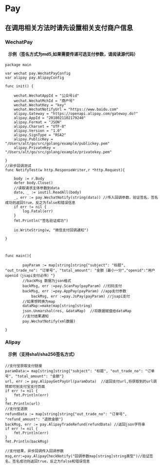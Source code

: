 # Pay
## 在调用相关方法时请先设置相关支付商户信息
### WechatPay


#### &nbsp; &nbsp;示例（签名方式为md5,如果需要传递可选支付参数，请阅读源代码）
    package main
    
	var wechat pay.WechatPayConfig
	var alipay pay.AlipayConfig

	func init() {

		wechat.WechatAppId = "公众号id"
		wechat.WechatMchId = "商户号"
		wechat.WechatKey = "key"
		wechat.WechatNotifyUrl = "https://www.baidu.com"
		alipay.Gateway = "https://openapi.alipay.com/gateway.do?"
		alipay.AppId = "2018021102179240"
		alipay.Format = "JSON"
		alipay.Charset = "UTF-8"
		alipay.Version = "1.0"
		alipay.SignType = "RSA2"
		alipay.PublicKey = "/Users/alt/go/src/golang/example/publickey.pem"
		alipay.PrivateKey = "/Users/alt/go/src/golang/example/privatekey.pem"

	}
    //异步回调测试
    func NotifyTest(w http.ResponseWriter,r *http.Request){
        
        body := r.Body
	    defer body.Close()
	    //读取请求主体参数到data
	    data, _ := ioutil.ReadAll(body)
	    _, err := pay.WechatNotify(string(data)) //传入回调参数，验证签名，签名成功则返回true，反之为false和错误信息
	    if err != nil {
	    	log.Fatal(err)
	    }
    	fmt.Println("签名验证成功")
    
    	io.WriteString(w, "微信支付回调通知")
        
    }
    	
    	
    	
    func main(){
    
        	payParam := map[string]string{"subject": "标题", "out_trade_no": "订单号", "total_amount": "金额（最小一分","openid":"用户openid（jsapi支付必传）"}
        	//backMsg 数据为json格式 
        	backMsg, err :=pay.ScanPay(payParam) //扫码支付
        	backMsg, err :=pay.AppPay(payParam) //app支付参数
            	backMsg, err :=pay.JsPay(payParam) //jsapi支付 
            //如果想转换为map
            dataMap:=make(map[string]string)
            json.Unmarshal(res, &dataMap)  //将数据赋值给dataMap
            //支付结果通知
            pay.WechatNotify(xml数据)  
        
    }
    


### Alipay
#### &nbsp; &nbsp;示例（支持sha1/sha256签名方式）
    
    //支付宝获取支付链接
	paramData:= map[string]string{"subject": "标题", "out_trade_no": "订单号", "total_amount": "金额"}
	url, err := pay.AlipayGetPayUrl(paramData)  //返回支付url,将获取到的url调转即可到支付宝支付页面
	if err != nil {
	    fmt.Println(err)
	}
	fmt.Println(url)
	//支付宝退款
	refundData := map[string]string{"out_trade_no": "订单号", "refund_amount": "退款金额"}
    backMsg, err := pay.AlipayTradeRefund(refundData) //返回json字符串
	if err != nil {
	 	fmt.Println(err)
	}
	fmt.Println(backMsg)
	
    //支付结果，异步回调传入回调参数
    msg,err:=pay.AlipayCheckNotify("回调参数map[string]string类型")//验证签名，签名成功则返回true，反之为false和错误信息

    








